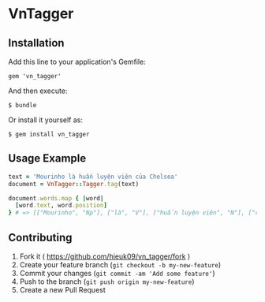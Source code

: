 # VnTagger

## Installation

Add this line to your application's Gemfile:

    gem 'vn_tagger'

And then execute:

    $ bundle

Or install it yourself as:

    $ gem install vn_tagger

## Usage Example

```ruby
text = 'Mourinho là huấn luyện viên của Chelsea'
document = VnTagger::Tagger.tag(text)

document.words.map { |word|
  [word.text, word.position]
} # => [["Mourinho", "Np"], ["là", "V"], ["huấn luyện viên", "N"], ["của", "E"], ["Chelsea", "Np"]]
```

## Contributing

1. Fork it ( https://github.com/hieuk09/vn_tagger/fork )
2. Create your feature branch (`git checkout -b my-new-feature`)
3. Commit your changes (`git commit -am 'Add some feature'`)
4. Push to the branch (`git push origin my-new-feature`)
5. Create a new Pull Request
